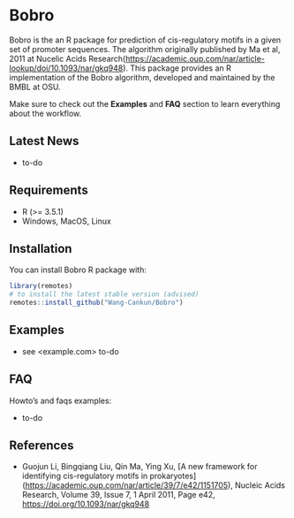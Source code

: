 <!-- README.md is generated from README.Rmd. Please edit that file -->


# Bobro

<!-- badges: start -->
<!-- badges: end -->


Bobro is the an R package for prediction of cis-regulatory motifs in a given set of promoter sequences. 
    The algorithm originally published by Ma et al, 2011 at Nucelic Acids Research(https://academic.oup.com/nar/article-lookup/doi/10.1093/nar/gkq948).
    This package provides an R implementation of the Bobro algorithm, developed and maintained by the BMBL at OSU.

Make sure to check out the **Examples** and **FAQ** section to learn
everything about the workflow.


## Latest News

  - to-do

 
## Requirements

  - R (\>= 3.5.1)
  - Windows, MacOS, Linux


## Installation

You can install Bobro R package with:

``` r
library(remotes)
# to install the latest stable version (advised)
remotes::install_github("Wang-Cankun/Bobro")

```

## Examples

  - see <example.com> to-do

## FAQ

Howto’s and faqs examples:

  - to-do


## References
  - Guojun Li, Bingqiang Liu, Qin Ma, Ying Xu, [A new framework for identifying cis-regulatory motifs in prokaryotes]
    (https://academic.oup.com/nar/article/39/7/e42/1151705), Nucleic Acids Research, Volume 39, Issue 7, 1 April 2011, Page e42, https://doi.org/10.1093/nar/gkq948

